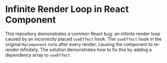 # Infinite Render Loop in React Component

This repository demonstrates a common React bug: an infinite render loop caused by an incorrectly placed `useEffect` hook. The `useEffect` hook in the original `MyComponent` runs after every render, causing the component to re-render infinitely.  The solution demonstrates how to fix this by adding a dependency array to `useEffect`.